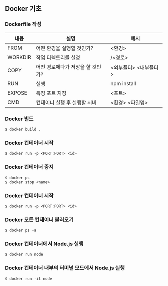 ## Docker 기초

### Dockerfile 작성

| 내용    | 설명                              | 예시                  |
| ------- | --------------------------------- | --------------------- |
| FROM    | 어떤 환경을 실행할 것인가?        | <환경>                |
| WORKDIR | 작업 디렉토리를 설정              | /<경로>               |
| COPY    | 어떤 경로에다가 저장을 할 것인가? | <외부폴더> <내부폴더> |
| RUN     | 실행                              | npm install           |
| EXPOSE  | 특정 포트 지정                    | <포트>                |
| CMD     | 컨테이너 실행 후 실행할 서버      | <환경> <파일명>       |

### Docker 빌드

```
$ docker build .
```

### Docker 컨테이너 시작

```
$ docker run -p <PORT:PORT> <id>
```

### Docker 컨테이너 중지

```
$ docker ps
$ docker stop <name>
```

### Docker 컨테이너 시작

```
$ docker run -p <PORT:PORT> <id>
```

### Docker 모든 컨테이너 불러오기

```
$ docker ps -a
```

### Docker 컨테이너에서 Node.js 실행

```
$ docker run node
```

### Docker 컨테이너 내부의 터미널 모드에서 Node.js 실행

```
$ docker run -it node
```

